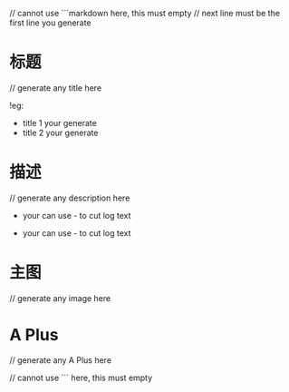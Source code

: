 // cannot use ```markdown here, this must empty
// next line must be the first line you generate
# 标题

// generate any title here

!eg:
- title 1 your generate
- title 2 your generate

# 描述

// generate any description here

- your can use - to cut log text

- your can use - to cut log text

# 主图

// generate any image here


# A Plus

// generate any A Plus here


// cannot use ``` here, this must empty
